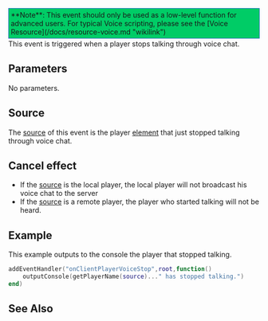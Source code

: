 <div style="border: 1px dotted blue; background: #00CC66;padding:4px;margin-bottom:2px;">
**Note**: This event should only be used as a low-level function for advanced users. For typical Voice scripting, please see the [Voice Resource](/docs/resource-voice.md "wikilink")

</div>
This event is triggered when a player stops talking through voice chat.

Parameters
----------

No parameters.

Source
------

The [source](/docs/event_system#event_source.md "wikilink") of this event is the player [element](/docs/element.md "wikilink") that just stopped talking through voice chat.

Cancel effect
-------------

-   If the [source](/docs/event_system#event_source.md "wikilink") is the local player, the local player will not broadcast his voice chat to the server
-   If the [source](/docs/event_system#event_source.md "wikilink") is a remote player, the player who started talking will not be heard.

Example
-------

This example outputs to the console the player that stopped talking.

``` lua
addEventHandler("onClientPlayerVoiceStop",root,function()
    outputConsole(getPlayerName(source)..." has stopped talking.")
end)
```

See Also
--------
